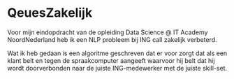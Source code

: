 # QeuesZakelijk

Voor mijn eindopdracht van de opleiding Data Science @ IT Academy NoordNederland heb ik een NLP probleem bij ING call zakelijk verbeterd. 

Wat ik heb gedaan is een algoritme geschreven dat er voor zorgt dat als een klant belt en tegen de spraakcomputer aangeeft waarvoor hij belt dat hij wordt doorverbonden naar de juiste ING-medewerker met de juiste skill-set.
